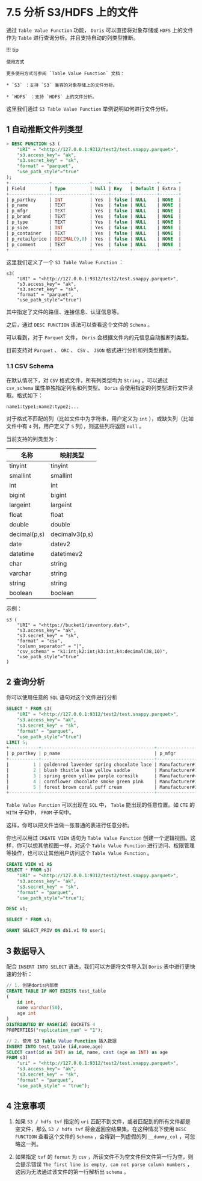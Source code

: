 # 7.5 分析 S3/HDFS 上的文件

通过 `Table Value Function` 功能， `Doris` 可以直接将对象存储或 `HDFS` 上的文件作为 `Table` 进行查询分析。并且支持自动的列类型推断。

!!! tip

    使用方式

    更多使用方式可参阅 `Table Value Function` 文档：

    * `S3` ：支持 `S3` 兼容的对象存储上的文件分析。

    * `HDFS` ：支持 `HDFS` 上的文件分析。

这里我们通过 `S3 Table Value Function` 举例说明如何进行文件分析。

## 1 自动推断文件列类型

```sql
> DESC FUNCTION s3 (
    "URI" = "<http://127.0.0.1:9312/test2/test.snappy.parquet>",
    "s3.access_key"= "ak",
    "s3.secret_key" = "sk",
    "format" = "parquet",
    "use_path_style"="true"
);
+---------------+--------------+------+-------+---------+-------+
| Field         | Type         | Null | Key   | Default | Extra |
+---------------+--------------+------+-------+---------+-------+
| p_partkey     | INT          | Yes  | false | NULL    | NONE  |
| p_name        | TEXT         | Yes  | false | NULL    | NONE  |
| p_mfgr        | TEXT         | Yes  | false | NULL    | NONE  |
| p_brand       | TEXT         | Yes  | false | NULL    | NONE  |
| p_type        | TEXT         | Yes  | false | NULL    | NONE  |
| p_size        | INT          | Yes  | false | NULL    | NONE  |
| p_container   | TEXT         | Yes  | false | NULL    | NONE  |
| p_retailprice | DECIMAL(9,0) | Yes  | false | NULL    | NONE  |
| p_comment     | TEXT         | Yes  | false | NULL    | NONE  |
+---------------+--------------+------+-------+---------+-------+
```

这里我们定义了一个 `S3 Table Value Function` ：

```shell
s3(
    "URI" = "<http://127.0.0.1:9312/test2/test.snappy.parquet>",
    "s3.access_key"= "ak",
    "s3.secret_key" = "sk",
    "format" = "parquet",
    "use_path_style"="true")
```

其中指定了文件的路径、连接信息、认证信息等。

之后，通过 `DESC FUNCTION` 语法可以查看这个文件的 `Schema` 。

可以看到，对于 `Parquet` 文件， `Doris` 会根据文件内的元信息自动推断列类型。

目前支持对 `Parquet` 、 `ORC` 、 `CSV` 、 `JSON` 格式进行分析和列类型推断。

### 1.1 CSV Schema

在默认情况下，对 `CSV` 格式文件，所有列类型均为 `String` 。可以通过 `csv_schema` 属性单独指定列名和列类型。 `Doris` 会使用指定的列类型进行文件读取。格式如下：

```text
name1:type1;name2:type2;...
```

对于格式不匹配的列（比如文件中为字符串，用户定义为 `int` ），或缺失列（比如文件中有 `4` 列，用户定义了 `5` 列），则这些列将返回 `null` 。

当前支持的列类型为：

| 名称 | 映射类型 |
| -- | -- |
| tinyint | tinyint |
| smallint | smallint |
| int | int |
| bigint | bigint |
| largeint | largeint |
| float | float |
| double | double |
| decimal(p,s) | decimalv3(p,s) |
| date | datev2 |
| datetime | datetimev2 |
| char | string |
| varchar | string |
| string | string |
| boolean | boolean |

示例：

```shell
s3 (
    "URI" = "<https://bucket1/inventory.dat>",
    "s3.access_key"= "ak",
    "s3.secret_key" = "sk",
    "format" = "csv",
    "column_separator" = "|",
    "csv_schema" = "k1:int;k2:int;k3:int;k4:decimal(38,10)",
    "use_path_style"="true"
)
```

## 2 查询分析

你可以使用任意的 `SQL` 语句对这个文件进行分析

```sql
SELECT * FROM s3(
    "URI" = "<http://127.0.0.1:9312/test2/test.snappy.parquet>",
    "s3.access_key"= "ak",
    "s3.secret_key" = "sk",
    "format" = "parquet",
    "use_path_style"="true")
LIMIT 5;
+-----------+------------------------------------------+----------------+----------+-------------------------+--------+-------------+---------------+---------------------+
| p_partkey | p_name                                   | p_mfgr         | p_brand  | p_type                  | p_size | p_container | p_retailprice | p_comment           |
+-----------+------------------------------------------+----------------+----------+-------------------------+--------+-------------+---------------+---------------------+
|         1 | goldenrod lavender spring chocolate lace | Manufacturer#1 | Brand#13 | PROMO BURNISHED COPPER  |      7 | JUMBO PKG   |           901 | ly. slyly ironi     |
|         2 | blush thistle blue yellow saddle         | Manufacturer#1 | Brand#13 | LARGE BRUSHED BRASS     |      1 | LG CASE     |           902 | lar accounts amo    |
|         3 | spring green yellow purple cornsilk      | Manufacturer#4 | Brand#42 | STANDARD POLISHED BRASS |     21 | WRAP CASE   |           903 | egular deposits hag |
|         4 | cornflower chocolate smoke green pink    | Manufacturer#3 | Brand#34 | SMALL PLATED BRASS      |     14 | MED DRUM    |           904 | p furiously r       |
|         5 | forest brown coral puff cream            | Manufacturer#3 | Brand#32 | STANDARD POLISHED TIN   |     15 | SM PKG      |           905 |  wake carefully     |
+-----------+------------------------------------------+----------------+----------+-------------------------+--------+-------------+---------------+---------------------+
```

`Table Value Function` 可以出现在 `SQL` 中， `Table` 能出现的任意位置。如 `CTE` 的 `WITH` 子句中， `FROM` 子句中。

这样，你可以把文件当做一张普通的表进行任意分析。

你也可以用过 `CREATE VIEW` 语句为 `Table Value Function` 创建一个逻辑视图。这样，你可以想其他视图一样，对这个 `Table Value Function` 进行访问、权限管理等操作，也可以让其他用户访问这个 `Table Value Function` 。

```sql
CREATE VIEW v1 AS
SELECT * FROM s3(
    "URI" = "<http://127.0.0.1:9312/test2/test.snappy.parquet>",
    "s3.access_key"= "ak",
    "s3.secret_key" = "sk",
    "format" = "parquet",
    "use_path_style"="true");

DESC v1;

SELECT * FROM v1;

GRANT SELECT_PRIV ON db1.v1 TO user1;
```

## 3 数据导入

配合 `INSERT INTO SELECT` 语法，我们可以方便将文件导入到 `Doris` 表中进行更快速的分析：

```sql
// 1. 创建doris内部表
CREATE TABLE IF NOT EXISTS test_table
(
    id int,
    name varchar(50),
    age int
)
DISTRIBUTED BY HASH(id) BUCKETS 4
PROPERTIES("replication_num" = "1");

// 2. 使用 S3 Table Value Function 插入数据
INSERT INTO test_table (id,name,age)
SELECT cast(id as INT) as id, name, cast (age as INT) as age
FROM s3(
    "uri" = "<http://127.0.0.1:9312/test2/test.snappy.parquet>",
    "s3.access_key"= "ak",
    "s3.secret_key" = "sk",
    "format" = "parquet",
    "use_path_style" = "true");
```

## 4 注意事项

1. 如果 `S3 / hdfs tvf` 指定的 `uri` 匹配不到文件，或者匹配到的所有文件都是空文件，那么 `S3 / hdfs tvf` 将会返回空结果集。在这种情况下使用 `DESC FUNCTION` 查看这个文件的 `Schema` ，会得到一列虚假的列 `__dummy_col` ，可忽略这一列。

2. 如果指定 `tvf` 的 `format` 为 `csv` ，所读文件不为空文件但文件第一行为空，则会提示错误 `The first line is empty, can not parse column numbers` ，这因为无法通过该文件的第一行解析出 `schema` 。
